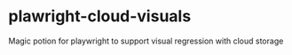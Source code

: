 # plawright-cloud-visuals
Magic potion for playwright to support visual regression with cloud storage
